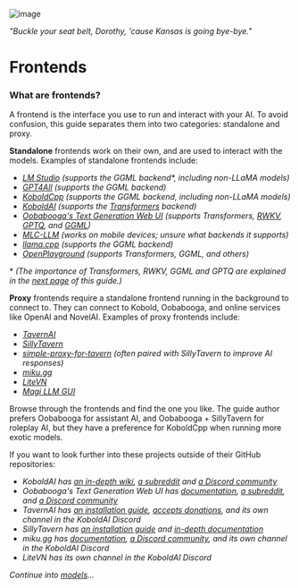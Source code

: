 ![image](https://user-images.githubusercontent.com/55674863/230695241-04ebc080-8fff-4d7e-9e8c-8d5168390150.png)

*"Buckle your seat belt, Dorothy, 'cause Kansas is going bye-bye."*

# Frontends

### What are frontends?

A frontend is the interface you use to run and interact with your AI. To avoid confusion, this guide separates them into two categories: standalone and proxy.

**Standalone** frontends work on their own, and are used to interact with the models. Examples of standalone frontends include:

- *[LM Studio](https://lmstudio.ai)* *(supports the GGML backend\*, including non-LLaMA models)*
- *[GPT4All](https://gpt4all.io/index.html)* *(supports the GGML backend)*
- *[KoboldCpp](https://github.com/LostRuins/koboldcpp)* *(supports the GGML backend, including non-LLaMA models)*
- *[KoboldAI](https://github.com/KoboldAI/KoboldAI-Client)* *(supports the [Transformers](https://github.com/huggingface/transformers) backend)*
- *[Oobabooga's Text Generation Web UI](https://github.com/oobabooga/text-generation-webui)* *(supports Transformers, [RWKV](https://github.com/oobabooga/text-generation-webui/blob/main/docs/RWKV-model.md), [GPTQ](https://github.com/oobabooga/text-generation-webui/blob/main/docs/GPTQ-models-(4-bit-mode).md), and [GGML](https://github.com/oobabooga/text-generation-webui/blob/main/docs/llama.cpp-models.md))*
- *[MLC-LLM](https://mlc.ai/mlc-llm)* *(works on mobile devices; unsure what backends it supports)*
- *[llama.cpp](https://github.com/ggerganov/llama.cpp)* *(supports the GGML backend)* 
- *[OpenPlayground](https://github.com/nat/openplayground)* *(supports Transformers, GGML, and others)*

\* *(The importance of Transformers, RWKV, GGML and GPTQ are explained in the [next page](models.md#what-is-a-backend) of this guide.)*

**Proxy** frontends require a standalone frontend running in the background to connect to. They can connect to Kobold, Oobabooga, and online services like OpenAI and NovelAI. Examples of proxy frontends include:

- *[TavernAI](https://github.com/TavernAI/TavernAI)*
- *[SillyTavern](https://github.com/Cohee1207/SillyTavern)*
- *[simple-proxy-for-tavern](https://github.com/anon998/simple-proxy-for-tavern)* *(often paired with SillyTavern to improve AI responses)*
- *[miku.gg](https://github.com/miku-gg/miku)*
- *[LiteVN](https://laika-ch.itch.io/laikas-litevn-ui-for-koboldai)*
- *[Magi LLM GUI](https://github.com/shinomakoi/magi_llm_gui)*

Browse through the frontends and find the one you like. The guide author prefers Oobabooga for assistant AI, and Oobabooga + SillyTavern for roleplay AI, but they have a preference for KoboldCpp when running more exotic models.

If you want to look further into these projects outside of their GitHub repositories:

- _KoboldAI has [an in-depth wiki](https://github.com/KoboldAI/KoboldAI-Client/wiki), [a subreddit](https://old.reddit.com/r/KoboldAI/) and [a Discord community](https://discord.gg/XuQWadgU9k)_
- _Oobabooga's Text Generation Web UI has [documentation](https://github.com/oobabooga/text-generation-webui/wiki), [a subreddit](https://old.reddit.com/r/Oobabooga/), and [a Discord community](https://discord.com/invite/u27RhJECcW)_
- _TavernAI has [an installation guide](https://github.com/TavernAI/TavernAI/wiki/How-to-install), [accepts donations](https://boosty.to/tavernai), and its own channel in the KoboldAI Discord_
- _SillyTavern has [an installation guide](https://github.com/SillyTavern/SillyTavern#installation) and [in-depth documentation](https://docs.sillytavern.app/)_
- _miku.gg has [documentation](https://docs.miku.gg/), [a Discord community](https://discord.gg/3XPdpUdGgV), and its own channel in the KoboldAI Discord_
- _LiteVN has its own channel in the KoboldAI Discord_

*Continue into [models](models.md)...*

